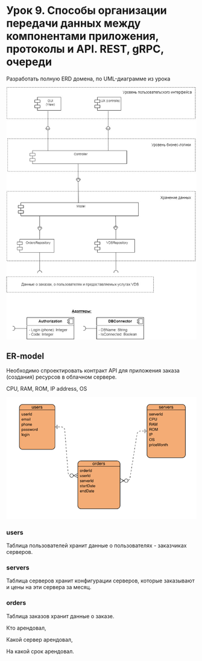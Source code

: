 # Урок 9. Способы организации передачи данных между компонентами приложения, протоколы и API. REST, gRPC, очереди

Разработать полную ERD домена, по UML-диаграмме из урока

![UML_diagram](./UML_diagram.jpg)

## ER-model

Необходимо спроектировать контракт API для приложения заказа (создания) ресурсов в облачном сервере.

CPU, RAM, ROM, IP address, OS

![ER-diagram](./ER-diagram.png)

### users

Таблица пользователей хранит данные о пользователях - заказчиках серверов.

### servers

Таблица серверов хранит конфигурации серверов, которые заказывают и цены на эти сервера за месяц.

### orders

Таблица заказов хранит данные о заказе.

Кто арендовал,

Какой сервер арендовал,

На какой срок арендовал.